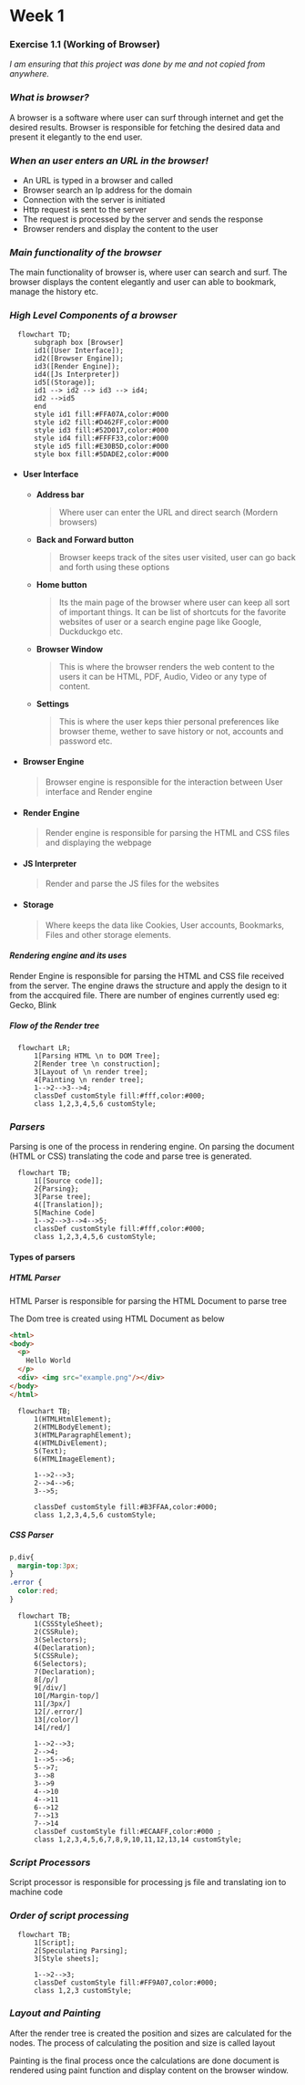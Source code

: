 # Week 1 
### Exercise 1.1 (Working of Browser)

*I am ensuring that this project was done by me and not copied from anywhere.*

### *What is browser?*
A browser is a software where user can surf through internet and get the desired results. Browser is responsible for fetching the desired data and present it elegantly to the end user.
### *When an user enters an URL in the browser!*
- An URL is typed in a browser and called
- Browser search an Ip address for the domain
- Connection with the server is initiated
- Http request is sent to the server
- The request is processed by the server and sends the response
- Browser renders and display the content to the user 

### *Main functionality of the browser*
The main functionality of browser is, where user can search and surf. The browser displays the content elegantly and user can able to bookmark, manage the history etc.
### *High Level Components of a browser*
```mermaid
  flowchart TD;
      subgraph box [Browser]
      id1([User Interface]);
      id2([Browser Engine]);
      id3([Render Engine]);
      id4([Js Interpreter])
      id5[(Storage)];
      id1 --> id2 --> id3 --> id4;
      id2 -->id5
      end
      style id1 fill:#FFA07A,color:#000
      style id2 fill:#D462FF,color:#000
      style id3 fill:#52D017,color:#000
      style id4 fill:#FFFF33,color:#000
      style id5 fill:#E30B5D,color:#000
      style box fill:#5DADE2,color:#000
```
- #### User Interface
  - **Address bar**
    > Where user can enter the URL and direct search (Mordern browsers) 
  - **Back and Forward button**
    > Browser keeps track of the sites user visited, user can go back and forth using these options 
  - **Home button**
    > Its the main page of the browser where user can keep all sort of important things. It can be list of shortcuts for the favorite websites of user or a search engine page like Google, Duckduckgo etc. 
  - **Browser Window**
    > This is where the browser renders the web content to the users it can be HTML, PDF, Audio, Video or any type of content.
  - **Settings** 
    > This is where the user keps thier personal preferences like browser theme, wether to save history or not, accounts and password etc.
- ####  Browser Engine
  > Browser engine is responsible for the interaction between User interface and Render engine
- #### Render Engine
  > Render engine is responsible for parsing the HTML and CSS files and displaying the webpage
- #### JS Interpreter
  > Render and parse the JS files for the websites
- #### Storage
  > Where keeps the data like Cookies, User accounts, Bookmarks, Files and other storage elements. 

#### *Rendering engine and its uses*
Render Engine is responsible for parsing the HTML and CSS file received from the server. The engine draws the structure and apply the design to it from the accquired file. There are number of engines currently used eg: Gecko, Blink
##### Flow of the Render tree
```mermaid
  flowchart LR;
      1[Parsing HTML \n to DOM Tree];
      2[Render tree \n construction];
      3[Layout of \n render tree];
      4[Painting \n render tree];
      1-->2-->3-->4;
      classDef customStyle fill:#fff,color:#000;
      class 1,2,3,4,5,6 customStyle;

```
### *Parsers*
Parsing is one of the process in rendering engine. On parsing the document (HTML or CSS) translating the code and parse tree is generated. 

```mermaid
  flowchart TB;
      1[[Source code]];
      2{Parsing};
      3[Parse tree];
      4([Translation]);
      5[Machine Code]
      1-->2-->3-->4-->5;
      classDef customStyle fill:#fff,color:#000;
      class 1,2,3,4,5,6 customStyle;

```
#### Types of parsers
##### HTML Parser
 HTML Parser is responsible for parsing the HTML Document to parse tree

 The Dom tree is created using HTML Document as below

```html
<html>
<body>
  <p>
    Hello World
  </p>
  <div> <img src="example.png"/></div>
</body>
</html>
```

```mermaid
  flowchart TB;
      1(HTMLHtmlElement);
      2(HTMLBodyElement);
      3(HTMLParagraphElement);
      4(HTMLDivElement);
      5(Text);
      6(HTMLImageElement);

      1-->2-->3;
      2-->4-->6;
      3-->5;

      classDef customStyle fill:#B3FFAA,color:#000;
      class 1,2,3,4,5,6 customStyle;
```

##### CSS Parser

```css
p,div{
  margin-top:3px;
}
.error {
  color:red;
}
```

```mermaid
  flowchart TB;
      1(CSSStyleSheet);
      2(CSSRule);
      3(Selectors);
      4(Declaration);
      5(CSSRule);
      6(Selectors);
      7(Declaration);
      8[/p/]
      9[/div/]
      10[/Margin-top/]
      11[/3px/]
      12[/.error/]
      13[/color/]
      14[/red/]

      1-->2-->3;
      2-->4;
      1-->5-->6;
      5-->7;
      3-->8
      3-->9
      4-->10
      4-->11
      6-->12
      7-->13
      7-->14
      classDef customStyle fill:#ECAAFF,color:#000 ;
      class 1,2,3,4,5,6,7,8,9,10,11,12,13,14 customStyle;
```
### *Script Processors*
Script processor is responsible for processing js file and translating ion to machine code
### *Order of script processing*
```mermaid
  flowchart TB;
      1[Script];
      2[Speculating Parsing];
      3[Style sheets];

      1-->2-->3;
      classDef customStyle fill:#FF9A07,color:#000;
      class 1,2,3 customStyle;
```

### *Layout and Painting*
After the render tree is created the position and sizes are calculated for the nodes. The process of calculating the position and size is called layout

Painting is the final process once the calculations are done document is rendered using paint function and display content on the browser window.
